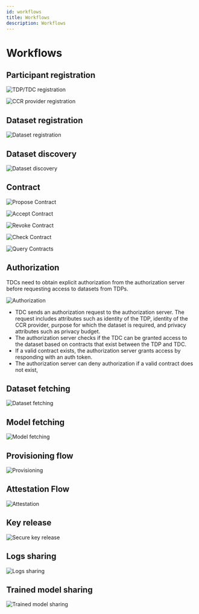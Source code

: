 ```yaml
---
id: workflows
title: Workflows
description: Workflows
---
```


# Workflows

## Participant registration

![TDP/TDC registration](./seqDiagram/ccr_participantRegistrationFlow.drawio.png)

![CCR provider registration](./seqDiagram/ccr_providerRegistrationFlow.drawio.png)

## Dataset registration

![Dataset registration](./seqDiagram/ccr_datasetRegistrationFlow.drawio.png)

## Dataset discovery

![Dataset discovery](./seqDiagram/ccr_datasetDiscoveryFlow.drawio.png)

## Contract

![Propose Contract](./seqDiagram/ccr_proposeContractFlow.drawio.png)

![Accept Contract](./seqDiagram/ccr_acceptContractFlow.drawio.png)

![Revoke Contract](./seqDiagram/ccr_revokeContractFlow.drawio.png)

![Check Contract](./seqDiagram/ccr_checkContractFlow.drawio.png)

![Query Contracts](./seqDiagram/ccr_queryContractFlow.drawio.png)

## Authorization

TDCs need to obtain explicit authorization from the authorization server before requesting access to datasets from TDPs.

![Authorization](./seqDiagram/ccr_authorizationFlow.drawio.png)

- TDC sends an authorization request to the authorization server. The request includes attributes such as identity of the TDP, identity of the CCR provider, purpose for which the dataset is required, and privacy attributes such as privacy budget. 
- The authorization server checks if the TDC can be granted access to the dataset based on contracts that exist between the TDP and TDC.
- If a valid contract exists, the authorization server grants access by responding with an auth token. 
- The authorization server can deny authorization if a valid contract does not exist, 

## Dataset fetching

![Dataset fetching](./seqDiagram/ccr_datasetFetchingFlow.drawio.png)

## Model fetching

![Model fetching](./seqDiagram/ccr_modelFetchingFlow.drawio.png)

## Provisioning flow

![Provisioning](./seqDiagram/ccr_provisioningFlow.drawio.png)

## Attestation Flow

![Attestation](./seqDiagram/ccr_attestationFlow.drawio.png)

## Key release

![Secure key release](./seqDiagram/ccr_keyReleaseFlow.drawio.png)

## Logs sharing

![Logs sharing](./seqDiagram/ccr_logsSharingFlow.drawio.png)

## Trained model sharing

![Trained model sharing](./seqDiagram/ccr_trainedModelSharingFlow.drawio.png)
